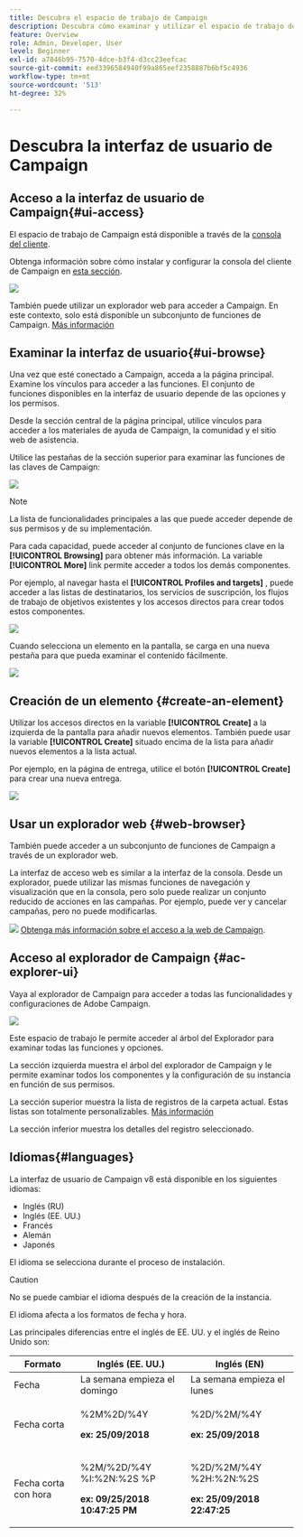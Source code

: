 ```yaml
---
title: Descubra el espacio de trabajo de Campaign
description: Descubra cómo examinar y utilizar el espacio de trabajo de Campaign
feature: Overview
role: Admin, Developer, User
level: Beginner
exl-id: a7846b95-7570-4dce-b3f4-d3cc23eefcac
source-git-commit: eed3396584940f99a865eef2358887b6bf5c4936
workflow-type: tm+mt
source-wordcount: '513'
ht-degree: 32%

---
```


# Descubra la interfaz de usuario de Campaign

## Acceso a la interfaz de usuario de Campaign{#ui-access}

El espacio de trabajo de Campaign está disponible a través de la [consola del cliente](../architecture/general-architecture.md).

Obtenga información sobre cómo instalar y configurar la consola del cliente de Campaign en [esta sección](../start/connect.md).

![](assets/home-page.png)

También puede utilizar un explorador web para acceder a Campaign. En este contexto, solo está disponible un subconjunto de funciones de Campaign. [Más información](#web-browser)

## Examinar la interfaz de usuario{#ui-browse}

Una vez que esté conectado a Campaign, acceda a la página principal. Examine los vínculos para acceder a las funciones. El conjunto de funciones disponibles en la interfaz de usuario depende de las opciones y los permisos.

Desde la sección central de la página principal, utilice vínculos para acceder a los materiales de ayuda de Campaign, la comunidad y el sitio web de asistencia.

Utilice las pestañas de la sección superior para examinar las funciones de las claves de Campaign:

![](assets/overview-home.png)

>[!NOTE]
>
>La lista de funcionalidades principales a las que puede acceder depende de sus permisos y de su implementación.

Para cada capacidad, puede acceder al conjunto de funciones clave en la **[!UICONTROL Browsing]** para obtener más información. La variable **[!UICONTROL More]** link permite acceder a todos los demás componentes.

Por ejemplo, al navegar hasta el **[!UICONTROL Profiles and targets]** , puede acceder a las listas de destinatarios, los servicios de suscripción, los flujos de trabajo de objetivos existentes y los accesos directos para crear todos estos componentes.

![](assets/overview-list.png)

Cuando selecciona un elemento en la pantalla, se carga en una nueva pestaña para que pueda examinar el contenido fácilmente.

![](assets/new-tab.png)

## Creación de un elemento {#create-an-element}

Utilizar los accesos directos en la variable **[!UICONTROL Create]** a la izquierda de la pantalla para añadir nuevos elementos. También puede usar la variable **[!UICONTROL Create]** situado encima de la lista para añadir nuevos elementos a la lista actual.

Por ejemplo, en la página de entrega, utilice el botón **[!UICONTROL Create]** para crear una nueva entrega.

![](assets/new-recipient.png)

## Usar un explorador web {#web-browser}

También puede acceder a un subconjunto de funciones de Campaign a través de un explorador web.

La interfaz de acceso web es similar a la interfaz de la consola. Desde un explorador, puede utilizar las mismas funciones de navegación y visualización que en la consola, pero solo puede realizar un conjunto reducido de acciones en las campañas. Por ejemplo, puede ver y cancelar campañas, pero no puede modificarlas.

![](../assets/do-not-localize/glass.png) [Obtenga más información sobre el acceso a la web de Campaign](../start/connect.md#web-access).

## Acceso al explorador de Campaign {#ac-explorer-ui}

Vaya al explorador de Campaign para acceder a todas las funcionalidades y configuraciones de Adobe Campaign.

![](assets/explorer.png)

Este espacio de trabajo le permite acceder al árbol del Explorador para examinar todas las funciones y opciones.

La sección izquierda muestra el árbol del explorador de Campaign y le permite examinar todos los componentes y la configuración de su instancia en función de sus permisos.

La sección superior muestra la lista de registros de la carpeta actual. Estas listas son totalmente personalizables. [Más información](customize-ui.md)

La sección inferior muestra los detalles del registro seleccionado.


## Idiomas{#languages}

La interfaz de usuario de Campaign v8 está disponible en los siguientes idiomas:

* Inglés (RU)
* Inglés (EE. UU.)
* Francés
* Alemán
* Japonés

El idioma se selecciona durante el proceso de instalación.

>[!CAUTION]
>
>No se puede cambiar el idioma después de la creación de la instancia.

El idioma afecta a los formatos de fecha y hora.


Las principales diferencias entre el inglés de EE. UU. y el inglés de Reino Unido son:

<table> 
 <thead> 
  <tr> 
   <th> Formato<br /> </th> 
   <th> Inglés (EE. UU.)<br /> </th> 
   <th> Inglés (EN)<br /> </th> 
  </tr> 
 </thead> 
 <tbody> 
  <tr> 
   <td> Fecha<br /> </td> 
   <td> La semana empieza el domingo<br /> </td> 
   <td> La semana empieza el lunes<br /> </td> 
  </tr> 
  <tr> 
   <td> Fecha corta<br /> </td> 
   <td> <p>%2M%2D/%4Y</p><p><strong>ex: 25/09/2018</strong></p> </td> 
   <td> <p>%2D/%2M/%4Y</p><p><strong>ex: 25/09/2018</strong></p> </td> 
  </tr> 
  <tr> 
   <td> Fecha corta con hora<br /> </td> 
   <td> <p>%2M/%2D/%4Y %I:%2N:%2S %P</p><p><strong>ex: 09/25/2018 10:47:25 PM</strong></p> </td> 
   <td> <p>%2D/%2M/%4Y %2H:%2N:%2S</p><p><strong>ex: 25/09/2018 22:47:25</strong></p> </td> 
  </tr> 
 </tbody> 
</table>
